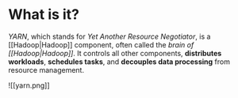 # What is it?

*YARN*, which stands for *Yet Another Resource Negotiator*, is a [[Hadoop|Hadoop]] component, often called the *brain of [[Hadoop|Hadoop]]*. It controls all other components, **distributes workloads**, **schedules tasks**, and **decouples data processing** from resource management.

![[yarn.png]]